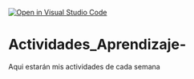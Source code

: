 [![Open in Visual Studio Code](https://classroom.github.com/assets/open-in-vscode-c66648af7eb3fe8bc4f294546bfd86ef473780cde1dea487d3c4ff354943c9ae.svg)](https://classroom.github.com/online_ide?assignment_repo_id=8541517&assignment_repo_type=AssignmentRepo)
# Actividades_Aprendizaje-
Aqui estarán mis actividades de cada semana
